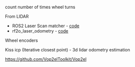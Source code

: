 count number of times wheel turns

From LIDAR

-   ROS2 Laser Scan matcher - [code](https://github.com/AlexKaravaev/ros2_laser_scan_matcher)
-   rf2o_laser_odometry - [code](https://github.com/Adlink-ROS/rf2o_laser_odometry)

Wheel encoders

Kiss icp (Iterative closest point) - 3d lidar odometry estimation

https://github.com/Vop2elToolkit/Vop2el


